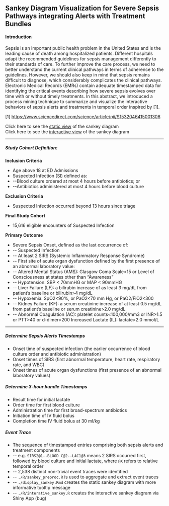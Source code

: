## Sankey Diagram Visualization for Severe Sepsis Pathways integrating Alerts with Treatment Bundles

#### Introduction 

Sepsis is an important public health problem in the United States and is the leading cause of death among hospitalized patients. Different hospitals adapt the recommended guidelines for sepsis management differently to their standards of care. To further improve the care process, we need to better understand the current clinical pathways in terms of adherence to the guidelines. However, we should also keep in mind that sepsis remains difficult to diagnose, which considerably complicates the clinical pathways. Electronic Medical Records (EMRs) contain adequate timestamped data for identifying the critical events describing how severe sepsis evolves over time with or without timely treatments. In this abstract, we introduced a process mining technique to summarize and visualize the interactive behaviors of sepsis alerts and treatments in temporal order inspired by [1].

[1] https://www.sciencedirect.com/science/article/pii/S1532046415001306 

Click here to see the [static view] of the sankey diagram     
Click here to see the [interactive view] of the sankey diagram

[static view]: http://rpubs.com/sxinger/static_sankey
[interactive view]: https://sxinger.shinyapps.io/interactive_sankey/

***

##### Study Cohort Definition:
**Inclusion Criteria**    

* Age above 18 at ED Admissions   
* Suspected Infection (SI) defined as:    
* --Blood culture ordered at most 4 hours before antibiotics; or    
* --Antibiotics administered at most 4 hours before blood culture   


**Exclusion Criteria**    

* Suspected Infection occurred beyond 13 hours since triage   


**Final Study Cohort**    

* 15,616 eligible encounters of Suspected Infection   

**Primary Outcome**   

* Severe Sepsis Onset, defined as the last occurrence of:   
* -- Suspected Infection    
* -- At least 2 SIRS (Systemic Inflammatory Response Syndrome)    
* -- First site of acute organ dysfunction defined by the first presence of an abnormal laboratory value:   
*    -- Altered Mental Status (AMS): Glasgow Coma Scale<15 or Level of Consciousness at states other than “Awareness”   
*    -- Hypotension: SBP < 70mmHG or MAP < 90mmHG   
*    -- Liver Failure (LF): a bilirubin increase of as least 3 mg/dL from patient’s baseline or bilirubin>4 mg/dL
*    -- Hypoxemia: SpO2<90%, or PaO2<70 mm Hg, or PaO2/FiO2<300     
*    -- Kidney Failure (KF): a serum creatinine increase of at least 0.5 mg/dL from patient’s baseline or serum creatinine>2.0 mg/dL
*    -- Abnormal Coagulation (AC): platelet counts<100,000/mm3 or INR>1.5 or PTT>40 or d-dimer>200 Increased Lactate (IL): lactate>2.0 mmol/L

***

##### Determine Sepsis Alerts Timestamps

* Onset time of suspected infection (the earlier occurrence of blood culture order and antibiotic administration)   
* Onset times of SIRS (first abnormal temperature, heart rate, respiratory rate, and WBC)   
* Onset times of acute organ dysfunctions (first presence of an abnormal laboratory values)   

##### Determine 3-hour bundle Timestamps    

* Result time for initial lactate   
* Order time for first blood culture    
* Administration time for first broad-spectrum antibiotics    
* Initiation time of IV fluid bolus   
* Completion time IV fluid bolus at 30 ml/kg    

##### Event Trace     
* The sequence of timestamped entries comprising both sepsis alerts and treatment components    
* -- e.g. `SIRS2@1--BLOOD_C@2--LAC1@3` means 2 SIRS occurred first, followed by blood culture and initial lactate, where `@X` refers to relative temporal order    
* -- 2,538 distinct non-trivial event traces were identified 
* -- `./R/sankey_preproc.R` is used to aggregate and extract event traces
* -- `./display_sankey.Rmd` creates the static sankey diagram with more informative tooltip message
* -- `./R/interative_sankey.R` creates the interactive sankey diagram via Shiny App (bug)

